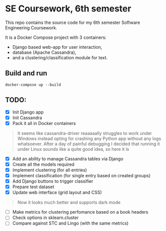 # SE Coursework, 6th semester

This repo contains the source code for my 6th semester Software Engineering Coursework.

It is a Docker Compose project with 3 containers:
- Django based web-app for user interaction,
- database (Apache Cassandra),
- and a clustering/classification module for text.

## Build and run

```
docker-compose up --build
```

## TODO:

- [x] Init Django app
- [x] Init Cassandra
- [x] Pack it all in Docker containers
> It seems like cassandra-driver reaaaaally struggles to work under Windows
> instead opting for crashing any Python app without any logs whatsoever.
> After a day of painful debugging I decided that running it under Linux
> sounds like a quite good idea, so here it is
- [x] Add an ability to manage Cassandra tables via Django
- [x] Create all the models required
- [x] Implement clustering (for all entries)
- [x] Implement classification (for single entry based on created groups)
- [x] Add Django buttons to trigger classifier
- [x] Prepare test dataset
- [x] Update web interface (grid layout and CSS)
> Now it looks much better and supports dark mode
- [ ] Make metrics for clustering perfomance based on a book headers
- [ ] Check options in sklearn.cluster
- [ ] Compare against STC and Lingo (with the same metrics)
